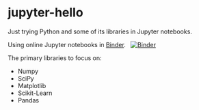 # jupyter-hello
Just trying Python and some of its libraries in Jupyter notebooks.

Using online Jupyter notebooks in [Binder](https://mybinder.org/).   [![Binder](http://mybinder.org/badge.svg)](http://mybinder.org/repo/matr01/jupyter-hello)

The primary libraries to focus on:
- Numpy
- SciPy
- Matplotlib
- Scikit-Learn
- Pandas
